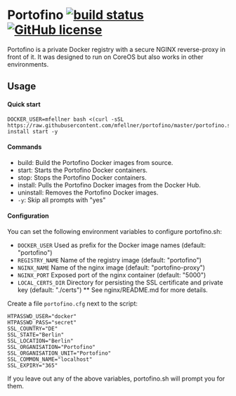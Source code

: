 # Portofino [![build status](https://circleci.com/gh/mfellner/portofino.svg?style=svg)](https://circleci.com/gh/mfellner/portofino) [![GitHub license](https://img.shields.io/github/license/mfellner/portofino.svg?style=flat-square)](https://github.com/mfellner/portofino/blob/master/LICENSE)

Portofino is a private Docker registry with a secure NGINX reverse-proxy in front of it.
It was designed to run on CoreOS but also works in other environments.

## Usage

#### Quick start

    DOCKER_USER=mfellner bash <(curl -sSL https://raw.githubusercontent.com/mfellner/portofino/master/portofino.sh) install start -y

#### Commands
  * build: Build the Portofino Docker images from source.
  * start: Starts the Portofino Docker containers.
  * stop: Stops the Portofino Docker containers.
  * install: Pulls the Portofino Docker images from the Docker Hub.
  * uninstall: Removes the Portofino Docker images.
  * `-y`: Skip all prompts with "yes"

#### Configuration

You can set the following environment variables to configure portofino.sh:

* `DOCKER_USER` Used as prefix for the Docker image names (default: "portofino")
* `REGISTRY_NAME` Name of the registry image (default: "portofino")
* `NGINX_NAME` Name of the nginx image (default: "portofino-proxy")
* `NGINX_PORT` Exposed port of the nginx container (default: "5000")
* `LOCAL_CERTS_DIR` Directory for persisting the SSL certificate and private key (default: "./certs")
  ** See nginx/README.md for more details.

Create a file `portofino.cfg` next to the script:

    HTPASSWD_USER="docker"
    HTPASSWD_PASS="secret"
    SSL_COUNTRY="DE"
    SSL_STATE="Berlin"
    SSL_LOCATION="Berlin"
    SSL_ORGANISATION="Portofino"
    SSL_ORGANISATION_UNIT="Portofino"
    SSL_COMMON_NAME="localhost"
    SSL_EXPIRY="365"

If you leave out any of the above variables, portofino.sh will prompt you for them.
